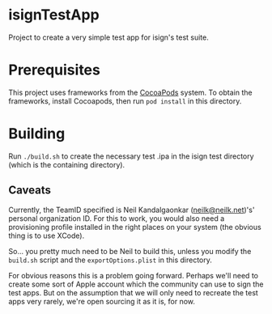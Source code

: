 # isignTestApp

Project to create a very simple test app for isign's test suite.

# Prerequisites

This project uses frameworks from the [CocoaPods](http://cocoapods.org) system.
To obtain the frameworks, install Cocoapods, then run `pod install` in this directory.

# Building

Run `./build.sh` to create the necessary test .ipa in the
isign test directory (which is the containing directory).

## Caveats

Currently, the TeamID specified is Neil Kandalgaonkar (neilk@neilk.net)'s' personal
organization ID. For this to work, you would also need a provisioning profile installed 
in the right places on your system (the obvious thing is to use XCode). 

So... you pretty much need to be Neil to build this, unless you modify the `build.sh` 
script and the `exportOptions.plist` in this directory.

For obvious reasons this is a problem going forward. Perhaps we'll need to create some sort
of Apple account which the community can use to sign the test apps. But on the assumption
that we will only need to recreate the test apps very rarely, we're open sourcing it as it is,
for now.
